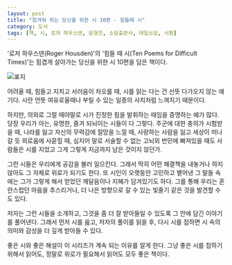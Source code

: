 ```yaml
---
layout: post
title: "힘겨워 하는 당신을 위한 시 10편 - 힘들때 시"
category: 도서
tags: [책, 시, 로저 하우스덴, 문형진, 소담출판사, 태일소담, 서평]
---
```


'로저 하우스덴(Roger Housden)'의
'힘들 때 시(Ten Poems for Difficult Times)'는
힘겹게 살아가는 당신을 위한 시 10편을 담은 책이다.

![표지](https://lh3.googleusercontent.com/8sCdu_byLx9hoGUzmGIsfIK5SUu-KTFpWZ_IErmibvZJTg4lyv_GEV4LbPoYrk7sIE9f0R5KYNvLfw=s480)

어려울 때, 힘들고 지치고 서러움이 차오를 때,
시를 읽는 다는 건 선뜻 다가오지 않는 얘기다.
시란 언뜻 여유로울때나 부릴 수 있는 일종의 사치처럼 느껴지기 때문이다.

하지만, 의외로 그럴 때야말로 시가 진정한 힘을 발휘하는 때임을 증명하는 예가 많다.
당장 우리가 아는, 유명한, 즐겨 되뇌이는 시들이 다 그렇다.
주군에 대한 충의가 시험받을 때,
나라를 잃고 자신의 무력감에 절망을 느낄 때,
사랑하는 사람을 잃고 세상이 떠나갈 듯 외로움에 사묻힐 때,
심지어 말로 서술할 수 없는 고뇌외 번민에 빠져있을 때도
사람들은 시를 지었고
그게 그렇게 지금까지 남은 것이지 않던가.

그런 시들은 우리에게 공감을 불러 일으킨다.
그래서 딱히 어떤 해결책을 내놓거나 하지 않아도 그 자체로 위로가 되기도 한다.
또 시인이 오랫동안 고민하고 뱉어낸 그 말들 속에는
그가 그렇게 해서 얻었던 깨달음이나 지혜가 담겨있기도 하다.
그를 통해 우리는 혼란스럽던 마음을 추스리거나,
더 나은 방향으로 갈 수 있는 빛줄기 같은 것을 발견할 수도 있다.

저자는 그런 시들을 소개하고,
그것을 좀 더 잘 받아들일 수 있도록 그 안에 담긴 이야기를 풀어낸다.
그래서 먼저 시를 읊고, 저자의 풀이를 읽을 후, 다시 시를 접하면
시 속의 의미와 감성을 더 깊게 받아들 수 있다.

좋은 시와 좋은 해설이 이 시리즈가 계속 되는 이유를 알게 한다.
그냥 좋은 시를 접하기 위해서 읽어도,
정말로 위로가 필요해서 읽어도
모두 좋은 책이다.
